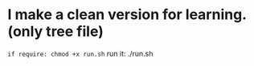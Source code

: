 # I make a clean version for learning.(only tree file)
`if require: chmod +x run.sh`
run it:  ./run.sh
